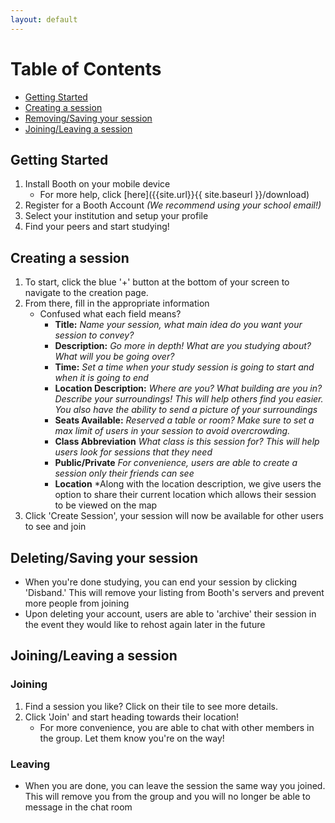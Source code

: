 ```yaml
---
layout: default
---
```

# Table of Contents

- [Getting Started](#getting-started)
- [Creating a session](#creating-a-session) 
- [Removing/Saving your session](#deletingsaving-your-session)
- [Joining/Leaving a session](#joining-a-session)

## Getting Started

1. Install Booth on your mobile device
    - For more help, click [here]({{site.url}}{{ site.baseurl }}/download)
2. Register for a Booth Account *(We recommend using your school email!)*
3. Select your institution and setup your profile
4. Find your peers and start studying!

## Creating a session

1. To start, click the blue '+' button at the bottom of your screen to navigate to the creation page.
2. From there, fill in the appropriate information
    - Confused what each field means?
        - **Title:** *Name your session, what main idea do you want your session to convey?*
        - **Description:** *Go more in depth! What are you studying about? What will you be going over?*
        - **Time:** *Set a time when your study session is going to start and when it is going to end*
        - **Location Description:** *Where are you? What building are you in? Describe your surroundings! This will help others find you easier. You also have the ability to send a picture of your surroundings*
        - **Seats Available:** *Reserved a table or room? Make sure to set a max limit of users in your session to avoid overcrowding.*
        - **Class Abbreviation** *What class is this session for? This will help users look for sessions that they need*
        - **Public/Private** *For convenience, users are able to create a session only their friends can see*
        - **Location** *Along with the location description, we give users the option to share their current location which allows their session to be viewed on the map
3. Click 'Create Session', your session will now be available for other users to see and join

## Deleting/Saving your session

- When you're done studying, you can end your session by clicking 'Disband.' This will remove your listing from Booth's servers and prevent more people from joining
- Upon deleting your account, users are able to 'archive' their session in the event they would like to rehost again later in the future

## Joining/Leaving a session

### Joining

1. Find a session you like? Click on their tile to see more details.
2. Click 'Join' and start heading towards their location!
    - For more convenience, you are able to chat with other members in the group. Let them know you're on the way!

### Leaving

- When you are done, you can leave the session the same way you joined. This will remove you from the group and you will no longer be able to message in the chat room
